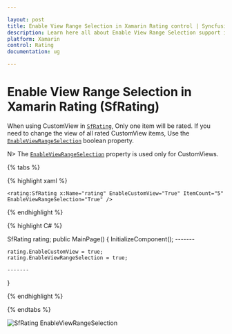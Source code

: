 ```yaml
---

layout: post
title: Enable View Range Selection in Xamarin Rating control | Syncfusion<sup>®</sup>
description: Learn here all about Enable View Range Selection support in Syncfusion<sup>®</sup> Xamarin Rating (SfRating) control and more.
platform: Xamarin
control: Rating
documentation: ug

---
```


# Enable View Range Selection in Xamarin Rating (SfRating)

When using CustomView in [`SfRating`](https://help.syncfusion.com/cr/xamarin/Syncfusion.SfRating.XForms.SfRating.html), Only one item will be rated. If you need to change the view of all rated CustomView items, Use the [`EnableViewRangeSelection`](https://help.syncfusion.com/cr/xamarin/Syncfusion.SfRating.XForms.SfRating.html#Syncfusion_SfRating_XForms_SfRating_EnableViewRangeSelection) boolean property.

N> The [`EnableViewRangeSelection`](https://help.syncfusion.com/cr/xamarin/Syncfusion.SfRating.XForms.SfRating.html#Syncfusion_SfRating_XForms_SfRating_EnableViewRangeSelection) property is used only for CustomViews. 

{% tabs %}

{% highlight xaml %}

	<rating:SfRating x:Name="rating" EnableCustomView="True" ItemCount="5" EnableViewRangeSelection="True" />
	
{% endhighlight %}

{% highlight C# %}

SfRating rating;
public MainPage()
{
    InitializeComponent();
    -------

    rating.EnableCustomView = true;
    rating.EnableViewRangeSelection = true;
    
    -------
}

{% endhighlight %}

{% endtabs %}

![SfRating EnableViewRangeSelection](images/enableviewrangeselection.png)
